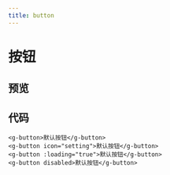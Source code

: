 ```yaml
---
title: button
---
```


# 按钮

## 预览

<button-demos></button-demos>

## 代码

```
<g-button>默认按钮</g-button>
<g-button icon="setting">默认按钮</g-button>
<g-button :loading="true">默认按钮</g-button>
<g-button disabled>默认按钮</g-button>
```
